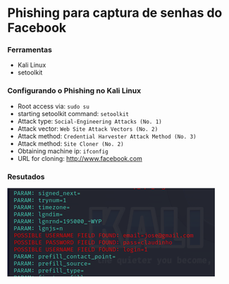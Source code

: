 # Phishing para captura de senhas do Facebook

### Ferramentas

- Kali Linux
- setoolkit

### Configurando o Phishing no Kali Linux

- Root access via: ``` sudo su ```
- starting setoolkit command: ``` setoolkit ```
- Attack type: ``` Social-Engineering Attacks (No. 1) ```
- Attack vector: ``` Web Site Attack Vectors (No. 2) ```
- Attack method: ```Credential Harvester Attack Method (No. 3) ```
- Attack method: ``` Site Cloner (No. 2) ```
- Obtaining machine ip: ``` ifconfig ```
- URL for cloning: http://www.facebook.com

### Resutados

![Alt text](./password.png "Optional title")
